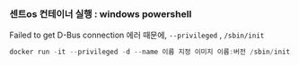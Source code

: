 ### 센트os 컨테이너 실행 : windows powershell

Failed to get D-Bus connection 에러 때문에, `--privileged`  , `/sbin/init`

```java
docker run -it --privileged -d --name 이름 지정 이미지 이름:버전 /sbin/init
```
